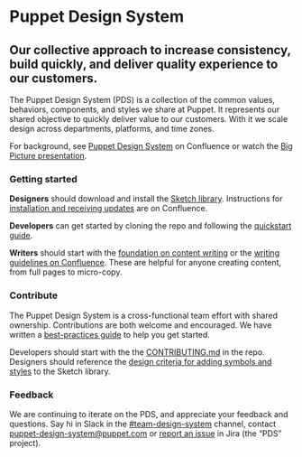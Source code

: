 # Puppet Design System

## Our collective approach to increase consistency, build quickly, and deliver quality experience to our customers.

The Puppet Design System (PDS) is a collection of the common values, behaviors, components, and styles we share at Puppet. It represents our shared objective to quickly deliver value to our customers. With it we scale design across departments, platforms, and time zones.

For background, see [Puppet Design System](https://confluence.puppetlabs.com/display/PDS) on Confluence or watch the [Big Picture presentation](https://primetime.bluejeans.com/a2m/events/playback/33fcd61c-3ad2-4413-9393-cc216551d61b).

### Getting started

**Designers** should download and install the [Sketch library](https://github.com/puppetlabs/design-system/blob/master/packages/design-assets/puppet-ui-library.sketch). Instructions for [installation and receiving updates](https://confluence.puppetlabs.com/display/UXT/Design+System+Sketch+library) are on Confluence.

**Developers** can get started by cloning the repo and following the [quickstart guide](https://github.com/puppetlabs/design-system).

**Writers** should start with the [foundation on content writing](#/Foundations/Content%20Writing) or the [writing guidelines on Confluence](https://confluence.puppetlabs.com/display/Writing/Puppet+content+style+guide). These are helpful for anyone creating content, from full pages to micro-copy.

### Contribute

The Puppet Design System is a cross-functional team effort with shared ownership. Contributions are both welcome and encouraged. We have written a [best-practices guide](https://github.com/puppetlabs/design-system/wiki) to help you get started.

Developers should start with the the [CONTRIBUTING.md](https://github.com/puppetlabs/design-system/blob/master/CONTRIBUTING.md) in the repo. Designers should reference the [design criteria for adding symbols and styles](https://github.com/puppetlabs/design-system/wiki/Design-criteria) to the Sketch library.

### Feedback

We are continuing to iterate on the PDS, and appreciate your feedback and questions. Say hi in Slack in the [#team-design-system](https://puppet.slack.com/messages/CFFECRQAY) channel, contact [puppet-design-system@puppet.com](mailto:puppet-design-system@puppet.com) or [report an issue](https://tickets.puppetlabs.com/secure/CreateIssueDetails!init.jspa?pid=16902&issuetype=1&priority=6) in Jira (the “PDS” project).
